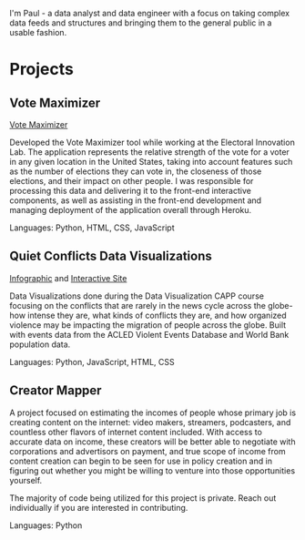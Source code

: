 I'm Paul - a data analyst and data engineer with a focus on taking complex data feeds and structures and bringing them to the general public in a usable fashion. 

# Projects

## Vote Maximizer 

[Vote Maximizer](https://votemaximizer.org/)

Developed the Vote Maximizer tool while working at the Electoral Innovation Lab. The application represents the relative strength of the vote for a voter in any given location in the United States, taking into account features such as the number of elections they can vote in, the closeness of those elections, and their impact on other people. I was responsible for processing this data and delivering it to the front-end interactive components, as well as assisting in the front-end development and managing deployment of the application overall through Heroku.

Languages: Python, HTML, CSS, JavaScript

## Quiet Conflicts Data Visualizations

[Infographic](https://github.com/PJSuoc/quiet-conflicts/blob/main/static_final/static_final.pdf) and [Interactive Site](https://pjsuoc.github.io/conflict-migration/)

Data Visualizations done during the Data Visualization CAPP course focusing on the conflicts that are rarely in the news cycle across the globe- how intense they are, what kinds of conflicts they are, and how organized violence may be impacting the migration of people across the globe. Built with events data from the ACLED Violent Events Database and World Bank population data.

Languages: Python, JavaScript, HTML, CSS

## Creator Mapper

A project focused on estimating the incomes of people whose primary job is creating content on the internet: video makers, streamers, podcasters, and countless other flavors of internet content included. With access to accurate data on income, these creators will be better able to negotiate with corporations and advertisors on payment, and true scope of income from content creation can begin to be seen for use in policy creation and in figuring out whether you might be willing to venture into those opportunities yourself.

The majority of code being utilized for this project is private. Reach out individually if you are interested in contributing.

Languages: Python
